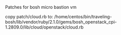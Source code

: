 Patches for bosh micro bastion vm

copy patch/cloud.rb to: /home/centos/bin/traveling-bosh/lib/vendor/ruby/2.1.0/gems/bosh_openstack_cpi-1.2809.0/lib/cloud/openstack/cloud.rb

